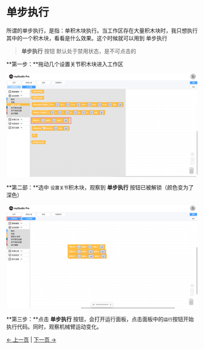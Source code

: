 # 单步执行
所谓的单步执行，是指：单积木块执行。当工作区存在大量积木块时，我只想执行其中的一个积木块，看看是什么效果。这个时候就可以用到 单步执行

> **单步执行** 按钮 默认处于禁用状态，是不可点击的

**第一步：**拖动几个设置关节积木块进入工作区

<img src="../../../../resources/3-FunctionsAndApplications/5.myBlockly/blockly/singleStep1.png" />

**第二部：**选中 `设置关节`积木块，观察到 **单步执行** 按钮已被解锁（颜色变为了深色）

<img src="../../../../resources/3-FunctionsAndApplications/5.myBlockly/blockly/singleStep2.png" />

**第三步：**点击 **单步执行** 按钮，会打开运行面板，点击面板中的`运行`按钮开始执行代码。同时，观察机械臂运动变化。

[← 上一页](./5.1.5.6-useCoords.md) | [下一页 →](./5.1.5.8-program.md)